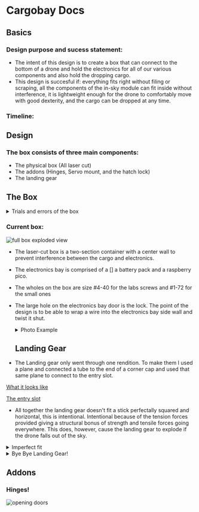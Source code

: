 # Cargobay Docs
## Basics
### Design purpose and sucess statement:
* The intent of this design is to create a box that can connect to the bottom of a drone and hold the electronics for all of our various components and also hold the dropping cargo.
* This design is succesful if: everything fits right without filing or scraping, all the components of the in-sky module can fit inside without interference, it is lightweight enough for the drone to comfortably move with good dexterity, and the cargo can be dropped at any time.
### Timeline:

## Design
###  The box consists of three main components:
* The physical box (All laser cut)
* The addons (Hinges, Servo mount, and the hatch lock)
* The landing gear

## The Box
<details>
<summary>Trials and errors of the box </summary>

### The box went through two renditions plus a couple renovations.
[Originally the box looked like this:](https://github.com/rivques/mishap-d/blob/main/docs/STLFILES/boxtry1-try2.md)

### Box Label and Purposes:
 <div class="image-container">    
    <a href="https://github.com/rivques/mishap-d/edit/main/docs/CargoBayCAD.md">    
      <img src="https://github.com/rivques/mishap-d/assets/91289762/71ebeea5-5f6d-4a5d-a75d-fd87f49da171" alt="GitHub" width="580" height="500">    
    </a>

  </div>  
  
| Sign  |  Object and Intended Purpose | Photo |
| ------------- | ------------- | ---- |
| Circle  | This is the lidar, it measures the height of the box. The orientation is down, towards the ground  | ![lidar mount](https://github.com/rivques/mishap-d/assets/91289762/b8dd66a4-f906-4cd0-a5d5-ab57b53b2111) |
| Triangle  | Electronics bay door. The locks on the side are intended to lock it in place. It can't fall into the box or out of the box, therefore, stuck.  | ![SIDE ELECTRONICS DOOR](https://github.com/rivques/mishap-d/assets/91289762/6bdf5b7f-37a0-4f17-b8a0-940c22bf9030) |
| Pentagon | This is the bracket that Mr. Miller made, it is used to lock the electronics bay door and  very helpful for full assemblies because it locks a nut inside its jaws and prevents it from falling out. | ![bracket locking electronics bay door](https://github.com/rivques/mishap-d/assets/91289762/478cef75-d241-4ef0-9613-791eaa76ad99) |
| Arrow | This is the release lock. It is a lock that is connected to a servo and when the servo moves the lock is released and the door can open and drop the payload. | ![servo lock](https://github.com/rivques/mishap-d/assets/91289762/84286759-9981-40ea-a782-b1483bb3ff6f) |





The problems with this box:
* The door on the side is intended for access to the wires. When put together there wasn't enough space to do what it was designed for: Accessing the wires with the ability to change them around.
* There was no switch hole
* You couldn't access the USB port on the microprocessor without taking it out.
* The hinges were too tight on the bolt that held them in place, therefore they would be unable to open due to just gravity.
* The big hole on the side of the back wall is designed to be an opening for the SD card reader and writer and it was mismeasured
* The holes that were intended to screw into the hinges interfered with the box's brackets.
  
</details>

### Current box:

![full box exploded view](https://github.com/rivques/mishap-d/assets/91289762/5324bdc1-6648-4a94-9335-00b292a45180)

* The laser-cut box is a two-section container with a center wall to prevent interference between the cargo and electronics.
* The electronics bay is comprised of a [] a battery pack and a raspberry pico.
* The wholes on the box are size #4-40 for the labs screws and #1-72 for the small ones
* The large hole on the electronics bay door is the lock. The point of the design is to be able to wrap a wire into the electronics bay side wall and twist it shut.
  <details>
  <summary>Photo Example</summary>
  <div class="image-container">    
    <a href="https://github.com/rivques/mishap-d/edit/main/docs/CargoBayCAD.md">    
      <img src="https://github.com/rivques/mishap-d/assets/91289762/6ee7e501-42f9-4481-b5fa-4350b2900304" alt="GitHub" width="500" height="700">    
    </a>
  </div>  
  </details>

  ## Landing Gear
  
* The Landing gear only went through one rendition. To make them I used a plane and connected a tube to the end of a corner cap and used that same plane to connect to the entry slot.

[What it looks like](https://github.com/rivques/mishap-d/blob/main/docs/STLFILES/endcap.md)

[The entry slot](https://github.com/rivques/mishap-d/blob/main/docs/STLFILES/receiver.md)

* All together the landing gear doesn't fit a stick perfectally squared and horizontal, this is intentional. Intentional because of the tension forces provided giving a structural bonus of strength and tensile forces going everywhere. This does, however, cause the landing gear to explode if the drone falls out of the sky.
<details><summary>Imperfect fit</summary> 
 
![landing gear imperfections](https://github.com/rivques/mishap-d/assets/91289762/d265ea25-eabb-4198-a236-f222ed34d6b3)
</details>
<details><summary>Bye Bye Landing Gear!</summary> 

 
![landing gear bomb num.1](https://github.com/rivques/mishap-d/assets/91289762/ffcf9fe4-5b3d-42f9-80c6-c5cbfefe46e5)

![landing gear bomb num.2](https://github.com/rivques/mishap-d/assets/91289762/5a3c16c8-40b6-4bbd-a4d1-9a455e789179)
</details>

## Addons
### Hinges!
![opening doors](https://github.com/rivques/mishap-d/assets/91289762/68b1797e-d195-4143-83e4-84167e003d6e)

